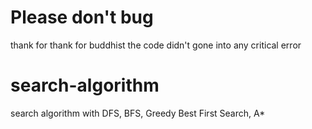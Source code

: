 # Please don't bug
thank for thank for buddhist the code didn't gone into any critical error 
                       
# search-algorithm
search algorithm with DFS, BFS,  Greedy Best First Search, A*
